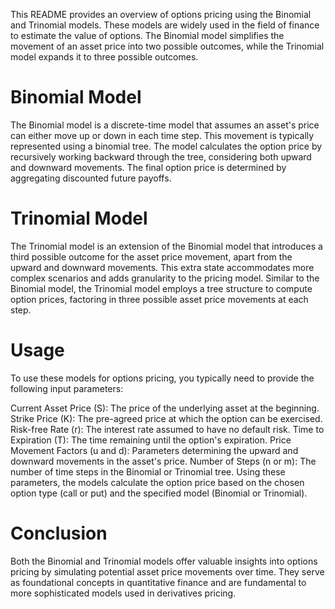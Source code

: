 This README provides an overview of options pricing using the Binomial and Trinomial models. These models are widely used in the field of finance to estimate the value of options. The Binomial model simplifies the movement of an asset price into two possible outcomes, while the Trinomial model expands it to three possible outcomes.

# Binomial Model
The Binomial model is a discrete-time model that assumes an asset's price can either move up or down in each time step. This movement is typically represented using a binomial tree. The model calculates the option price by recursively working backward through the tree, considering both upward and downward movements. The final option price is determined by aggregating discounted future payoffs.

# Trinomial Model
The Trinomial model is an extension of the Binomial model that introduces a third possible outcome for the asset price movement, apart from the upward and downward movements. This extra state accommodates more complex scenarios and adds granularity to the pricing model. Similar to the Binomial model, the Trinomial model employs a tree structure to compute option prices, factoring in three possible asset price movements at each step.

# Usage
To use these models for options pricing, you typically need to provide the following input parameters:

 Current Asset Price (S): The price of the underlying asset at the beginning.
 Strike Price (K): The pre-agreed price at which the option can be exercised.
 Risk-free Rate (r): The interest rate assumed to have no default risk.
 Time to Expiration (T): The time remaining until the option's expiration.
 Price Movement Factors (u and d): Parameters determining the upward and downward movements in the asset's price.
 Number of Steps (n or m): The number of time steps in the Binomial or Trinomial tree.
 Using these parameters, the models calculate the option price based on the chosen option type (call or put) and the specified model (Binomial or Trinomial).

# Conclusion
Both the Binomial and Trinomial models offer valuable insights into options pricing by simulating potential asset price movements over time. They serve as foundational concepts in quantitative finance and are fundamental to more sophisticated models used in derivatives pricing.

